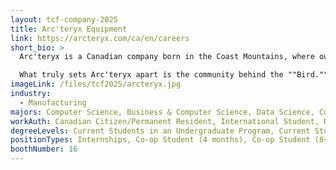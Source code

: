 ```yaml
---
layout: tcf-company-2025
title: Arc'teryx Equipment
link: https://arcteryx.com/ca/en/careers
short_bio: >
  Arc'teryx is a Canadian company born in the Coast Mountains, where our passion for the outdoors drives us to push the boundaries of performance and durability. We design gear that not only survives extreme conditions but elevates your experience in them. With over 2,400 retail locations worldwide, our impact goes beyond gear-it's about designing for a better future.

  What truly sets Arc'teryx apart is the community behind the ""Bird."" We're more than a team-We're a collective of problem-solvers, makers and explorers, united by a spirit of 'Leave It Better' and a deep respect for the outdoors. From Vancouver to Tokyo, Munich to New York, our teams and culture are bound by this shared purpose.
imageLink: /files/tcf2025/arcteryx.jpg
industry:
  - Manufacturing
majors: Computer Science, Business & Computer Science, Data Science, Computer Engineering, Electrical Engineering, Engineering Physics, Mechanical Engineering, Biomedical Engineering
workAuth: Canadian Citizen/Permanent Resident, International Student, US Citizen, All
degreeLevels: Current Students in an Undergraduate Program, Current Students in a Masters Program, Current Students in a Phd Program, Graduated with an Undergraduate Degree, Graduated with a Graduate Degree (Masters or Phd)
positionTypes: Internships, Co-op Student (4 months), Co-op Student (8+ months), Recent Graduate, Part-time, Full-time, Temporary (Less than 4 months)
boothNumber: 16
---
```

